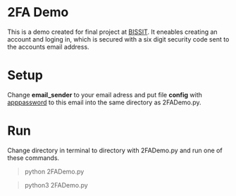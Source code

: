 # 2FA Demo
This is a demo created for final project at [BISSIT](https://www.fit.vut.cz/events/bissit/). It eneables creating an account and loging in, which is secured with a six digit security code sent to the accounts email address.

# Setup
Change **email_sender** to your email adress and put file **config** with [apppassword](https://support.google.com/accounts/answer/185833?hl=en) to this email into the same directory as 2FADemo.py.

# Run
Change directory in terminal to directory with 2FADemo.py and run one of these commands.
> python 2FADemo.py

> python3 2FADemo.py
